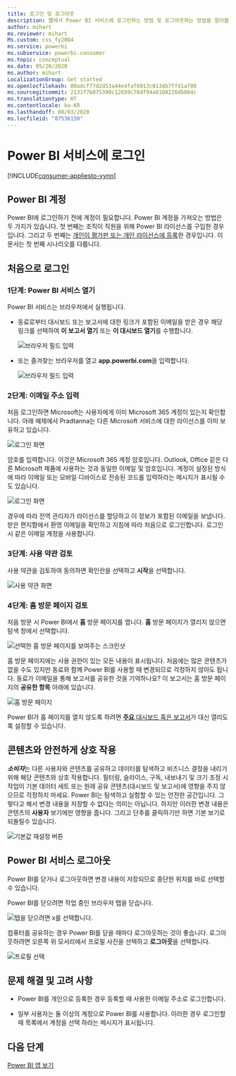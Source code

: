 ```yaml
---
title: 로그인 및 로그아웃
description: 웹에서 Power BI 서비스에 로그인하는 방법 및 로그아웃하는 방법을 알아봅니다.
author: mihart
ms.reviewer: mihart
Ms.custom: css_fy20Q4
ms.service: powerbi
ms.subservice: powerbi-consumer
ms.topic: conceptual
ms.date: 05/20/2020
ms.author: mihart
LocalizationGroup: Get started
ms.openlocfilehash: 00adcf77d2d53a44e4faf6013c0134b7ffd1af80
ms.sourcegitcommit: 2131f7b075390c12659c76df94a8108226db084c
ms.translationtype: HT
ms.contentlocale: ko-KR
ms.lasthandoff: 08/03/2020
ms.locfileid: "87536150"
---
```

# <a name="sign-in-to-power-bi-service"></a>Power BI 서비스에 로그인

[!INCLUDE[consumer-appliesto-yynn](../includes/consumer-appliesto-yynn.md)]

## <a name="power-bi-accounts"></a>Power BI 계정
Power BI에 로그인하기 전에 계정이 필요합니다. Power BI 계정을 가져오는 방법은 두 가지가 있습니다. 첫 번째는 조직이 직원을 위해 Power BI 라이선스를 구입한 경우입니다. 그리고 두 번째는 [개인이 평가판 또는 개인 라이선스에 등록](../fundamentals/service-self-service-signup-for-power-bi.md)한 경우입니다. 이 문서는 첫 번째 시나리오를 다룹니다.

## <a name="sign-in-for-the-first-time"></a>처음으로 로그인

### <a name="step-1-open-the-power-bi-service"></a>1단계: Power BI 서비스 열기
Power BI 서비스는 브라우저에서 실행됩니다. 

- 동료로부터 대시보드 또는 보고서에 대한 링크가 포함된 이메일을 받은 경우 해당 링크를 선택하여 **이 보고서 열기** 또는 **이 대시보드 열기**를 수행합니다.

    ![브라우저 필드 입력](media/end-user-sign-in/power-bi-share.png)    

- 또는 즐겨찾는 브라우저를 열고 **app.powerbi.com**을 입력합니다.

    ![브라우저 필드 입력](media/end-user-sign-in/power-bi-sign-in.png)    


### <a name="step-2-type-your-email-address"></a>2단계: 이메일 주소 입력
처음 로그인하면 Microsoft는 사용자에게 이미 Microsoft 365 계정이 있는지 확인합니다. 아래 예제에서 Pradtanna는 다른 Microsoft 서비스에 대한 라이선스를 이미 보유하고 있습니다. 

![로그인 화면](media/end-user-sign-in/power-bi-already.png)

암호를 입력합니다. 이것은 Microsoft 365 계정 암호입니다. Outlook, Office 같은 다른 Microsoft 제품에 사용하는 것과 동일한 이메일 및 암호입니다.  계정이 설정된 방식에 따라 이메일 또는 모바일 디바이스로 전송된 코드를 입력하라는 메시지가 표시될 수도 있습니다.   

![로그인 화면](media/end-user-sign-in/power-bi-pass.png)

경우에 따라 전역 관리자가 라이선스를 할당하고 이 정보가 포함된 이메일을 보냅니다. 받은 편지함에서 환영 이메일을 확인하고 지침에 따라 처음으로 로그인합니다. 로그인 시 같은 이메일 계정을 사용합니다. 
 
### <a name="step-3-review-the-terms-and-conditions"></a>3단계: 사용 약관 검토
사용 약관을 검토하여 동의하면 확인란을 선택하고 **시작**을 선택합니다.

![사용 약관 화면](media/end-user-sign-in/power-bi-term.png)



### <a name="step-4-review-your-home-landing-page"></a>4단계: 홈 방문 페이지 검토
처음 방문 시 Power BI에서 **홈** 방문 페이지를 엽니다. **홈** 방문 페이지가 열리지 않으면 탐색 창에서 선택합니다. 

![선택한 홈 방문 페이지를 보여주는 스크린샷](media/end-user-sign-in/power-bi-home-selected.png)

홈 방문 페이지에는 사용 권한이 있는 모든 내용이 표시됩니다. 처음에는 많은 콘텐츠가 없을 수도 있지만 동료와 함께 Power BI를 사용할 때 변경되므로 걱정하지 않아도 됩니다. 동료가 이메일을 통해 보고서를 공유한 것을 기억하나요? 이 보고서는 홈 방문 페이지의 **공유한 항목** 아래에 있습니다.

![홈 방문 페이지](media/end-user-sign-in/power-bi-home.png)

Power BI가 홈 페이지를 열지 않도록 하려면 [**주요** 대시보드 혹은 보고서](end-user-featured.md)가 대신 열리도록 설정할 수 있습니다. 

## <a name="safely-interact-with-content"></a>콘텐츠와 안전하게 상호 작용
***소비자***는 다른 사용자와 콘텐츠를 공유하고 데이터를 탐색하고 비즈니스 결정을 내리기 위해 해당 콘텐츠와 상호 작용합니다.  필터링, 슬라이스, 구독, 내보내기 및 크기 조정 시 작업이 기본 데이터 세트 또는 원래 공유 콘텐츠(대시보드 및 보고서)에 영향을 주지 않으므로 걱정하지 마세요. Power BI는 탐색하고 실험할 수 있는 안전한 공간입니다. 그렇다고 해서 변경 내용을 저장할 수 없다는 의미는 아닙니다. 하지만 이러한 변경 내용은 콘텐츠의 **사용자** 보기에만 영향을 줍니다. 그리고 단추를 클릭하기만 하면 기본 보기로 되돌릴수 있습니다.

![기본값 재설정 버튼](media/end-user-sign-in/power-bi-reset.png)

## <a name="sign-out-of-the-power-bi-service"></a>Power BI 서비스 로그아웃
Power BI를 닫거나 로그아웃하면 변경 내용이 저장되므로 중단한 위치를 바로 선택할 수 있습니다.

Power BI를 닫으려면 작업 중인 브라우저 탭을 닫습니다. 

![탭을 닫으려면 x를 선택합니다.](media/end-user-sign-in/power-bi-close.png) 

컴퓨터를 공유하는 경우 Power BI를 닫을 때마다 로그아웃하는 것이 좋습니다.  로그아웃하려면 오른쪽 위 모서리에서 프로필 사진을 선택하고 **로그아웃**을 선택합니다.  

![프로필 선택](media/end-user-sign-in/power-bi-sign-out.png) 

## <a name="troubleshooting-and-considerations"></a>문제 해결 및 고려 사항
- Power BI를 개인으로 등록한 경우 등록할 때 사용한 이메일 주소로 로그인합니다.

- 일부 사용자는 둘 이상의 계정으로 Power BI를 사용합니다. 이러한 경우 로그인할 때 목록에서 계정을 선택 하라는 메시지가 표시됩니다. 

## <a name="next-steps"></a>다음 단계
[Power BI 앱 보기](end-user-app-view.md)
